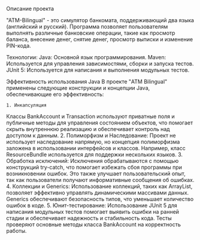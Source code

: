 Описание проекта

"ATM-Bilingual" - это симулятор банкомата, поддерживающий два языка (английский и русский).
Программа позволяет пользователям выполнять различные банковские операции, такие как просмотр 
баланса, внесение денег, снятие денег, просмотр выписки и изменение PIN-кода.

Технологии:
Java: Основной язык программирования.
Maven: Используется для управления зависимостями, сборки и запуска тестов.
JUnit 5: Используется для написания и выполнения модульных тестов.

Эффективность использования Java
В проекте "ATM Bilingual" применены следующие конструкции и концепции Java, обеспечивающие
его эффективность:


	1. Инкапсуляция
Классы BankAccount и Transaction используют приватные поля и публичные методы для управления
состоянием объектов, что помогает скрыть внутреннюю реализацию и обеспечивает контроль над
доступом к данным.
	2. Полиморфизм и Наследование:
Проект не использует наследование напрямую, но концепция полиморфизма заложена в использовании
интерфейсов и классов. Например, класс ResourceBundle используется для поддержки нескольких
языков.
	3. Обработка исключений:
Исключения обрабатываются с помощью конструкций try-catch, что помогает избежать сбоя программы
при возникновении ошибок. Это также улучшает пользовательский опыт, так как пользователи получают
информативные сообщения об ошибках.
	4. Коллекции и Generics:
Использование коллекций, таких как ArrayList, позволяет эффективно управлять динамическими
массивами данных. Generics обеспечивают безопасность типов, что уменьшает количество ошибок
в коде.
	5. Юнит-тестирование:
Использование JUnit 5 для написания модульных тестов помогает выявить ошибки на ранней стадии
и обеспечивает надежность и стабильность кода. Тесты проверяют основные методы класса BankAccount
на корректность работы.